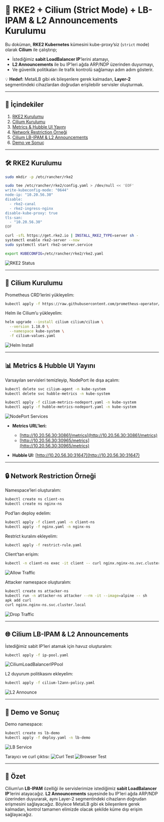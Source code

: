 # 🚀 RKE2 + Cilium (Strict Mode) + LB-IPAM & L2 Announcements Kurulumu

Bu doküman, **RKE2 Kubernetes** kümesini kube-proxy’siz (`strict` mode) olarak **Cilium** ile çalıştırıp;

* İstediğimiz **sabit LoadBalancer IP**’lerini atamayı,
* **L2 Announcements** ile bu IP’leri ağda ARP/NDP üzerinden duyurmayı,
* Ve güvenlik politikaları ile trafik kontrolü sağlamayı adım adım gösterir.

💡 **Hedef:** MetalLB gibi ek bileşenlere gerek kalmadan, **Layer-2** segmentindeki cihazlardan doğrudan erişilebilir servisler oluşturmak.

---

## 📌 İçindekiler

1. [RKE2 Kurulumu](#-rke2-kurulumu)
2. [Cilium Kurulumu](#-cilium-kurulumu)
3. [Metrics & Hubble UI Yayını](#-metrics--hubble-ui-yayını)
4. [Network Restriction Örneği](#-network-restriction-örneği)
5. [Cilium LB-IPAM & L2 Announcements](#-cilium-lb-ipam--l2-announcements)
6. [Demo ve Sonuç](#-demo-ve-sonuç)

---

## 🛠 RKE2 Kurulumu

```bash
sudo mkdir -p /etc/rancher/rke2

sudo tee /etc/rancher/rke2/config.yaml > /dev/null << 'EOF'
write-kubeconfig-mode: "0644"
node-ip: "10.20.56.30"
disable:
  - rke2-canal
  - rke2-ingress-nginx
disable-kube-proxy: true
tls-san:
  - "10.20.56.30"
EOF

curl -sfL https://get.rke2.io | INSTALL_RKE2_TYPE=server sh -
systemctl enable rke2-server --now
sudo systemctl start rke2-server.service

export KUBECONFIG=/etc/rancher/rke2/rke2.yaml
```

![RKE2 Status](./img/rke-status.png)

---

## 🐝 Cilium Kurulumu

Prometheus CRD’lerini yükleyelim:

```bash
kubectl apply -f https://raw.githubusercontent.com/prometheus-operator/prometheus-operator/main/example/prometheus-operator-crd/monitoring.coreos.com_servicemonitors.yaml
```

Helm ile Cilium’u yükleyelim:

```bash
helm upgrade --install cilium cilium/cilium \
  --version 1.18.0 \
  --namespace kube-system \
  -f cilium-values.yaml
```

![Helm Install](./img/helm-install.png)

---

## 📊 Metrics & Hubble UI Yayını

Varsayılan servisleri temizleyip, NodePort ile dışa açalım:

```bash
kubectl delete svc cilium-agent -n kube-system
kubectl delete svc hubble-metrics -n kube-system

kubectl apply -f cilium-metrics-nodeport.yaml -n kube-system
kubectl apply -f hubble-metrics-nodeport.yaml -n kube-system
```

![NodePort Services](./img/nodeport.png)

* **Metrics URL’leri:**

  * [http://10.20.56.30:30861/metrics](http://10.20.56.30:30861/metrics)
  * [http://10.20.56.30:30965/metrics](http://10.20.56.30:30965/metrics)

* **Hubble UI:**
  [http://10.20.56.30:31647](http://10.20.56.30:31647)

---

## 🔒 Network Restriction Örneği

Namespace’leri oluşturalım:

```bash
kubectl create ns client-ns
kubectl create ns nginx-ns
```

Pod’ları deploy edelim:

```bash
kubectl apply -f client.yaml -n client-ns
kubectl apply -f nginx.yaml -n nginx-ns
```

Restrict kuralını ekleyelim:

```bash
kubectl apply -f restrict-rule.yaml
```

Client’tan erişim:

```bash
kubectl -n client-ns exec -it client -- curl nginx.nginx-ns.svc.cluster.local
```

![Allow Traffic](./img/allow.png)

Attacker namespace oluşturalım:

```bash
kubectl create ns attacker-ns
kubectl run -n attacker-ns attacker --rm -it --image=alpine -- sh
apk add curl
curl nginx.nginx-ns.svc.cluster.local
```

![Drop Traffic](./img/drop.png)

---

## 🌐 Cilium LB-IPAM & L2 Announcements

İstediğimiz sabit IP’leri atamak için havuz oluşturalım:

```bash
kubectl apply -f ip-pool.yaml
```

![CiliumLoadBalancerIPPool](./img/CiliumLoadBalancerIPPool.png)

L2 duyurum politikasını ekleyelim:

```bash
kubectl apply -f cilium-l2ann-policy.yaml
```

![L2 Announce](./img/l2announce.png)

---

## 🧪 Demo ve Sonuç

Demo namespace:

```bash
kubectl create ns lb-demo
kubectl apply -f deploy.yaml -n lb-demo
```

![LB Service](./img/lb-svc.png)

Tarayıcı ve curl çıktısı:
![Curl Test](./img/curl.png)
![Browser Test](./img/browser.png)

---

## 🎯 Özet

Cilium’un **LB-IPAM** özelliği ile servislerimize istediğimiz **sabit LoadBalancer IP**’lerini atayacağız.
**L2 Announcements** sayesinde bu IP’leri ağda ARP/NDP üzerinden duyurarak, aynı Layer-2 segmentindeki cihazların doğrudan erişmesini sağlayacağız.
Böylece MetalLB gibi ek bileşenlere gerek kalmadan, kontrol tamamen elimizde olacak şekilde küme dışı erişim sağlayacağız.
